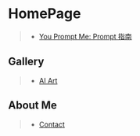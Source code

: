 # HomePage

> * [You Prompt Me: Prompt 指南](/you-prompt-me/)

## Gallery

> * [AI Art](/gallery/)

## About Me

> * [Contact](/about-me/)
